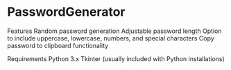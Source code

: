# PasswordGenerator

Features
Random password generation
Adjustable password length
Option to include uppercase, lowercase, numbers, and special characters
Copy password to clipboard functionality


Requirements
Python 3.x
Tkinter (usually included with Python installations)
